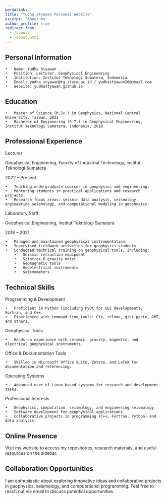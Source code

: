 ```yaml
---
permalink: /
title: "Yudha Styawan Personal Website"
excerpt: "About me"
author_profile: true
redirect_from: 
  - /about/
  - /about.html
---
```


Personal Information
------
	•	Name: Yudha Styawan
	•	Position: Lecturer, Geophysical Engineering
	•	Institution: Institut Teknologi Sumatera, Indonesia
	•	Email: yudha.styawan@tg.itera.ac.id / yudhastyawan26@gmail.com
	•	Website: yudhastyawan.github.io

Education
------
	•	Master of Science (M.Sc.) in Geophysics, National Central University, Taiwan, 2021
	•	Bachelor of Engineering (S.T.) in Geophysical Engineering, Institut Teknologi Sumatera, Indonesia, 2018

Professional Experience
------
Lecturer

Geophysical Engineering, Faculty of Industrial Technology, Institut Teknologi Sumatera

2022 – Present

	•	Teaching undergraduate courses in geophysics and engineering.
	•	Mentoring students in practical applications and research projects.
	•	Research focus areas: seismic data analysis, seismology, engineering seismology, and computational modeling in geophysics.

Laboratory Staff

Geophysical Engineering, Institut Teknologi Sumatera

2018 – 2021

	•	Managed and maintained geophysical instrumentation.
	•	Supervised fieldwork activities for geophysics students.
	•	Conducted technical training on geophysical tools, including:
		•	Seismic refraction equipment
		•	Scintrex 6 gravity meter
		•	Geomagnetic tools
		•	Geoelectrical instruments
		•	Seismometers

Technical Skills
------
Programming & Development

	•	Proficient in Python (including PyQt for GUI development), Fortran, and C++.
	•	Experienced with command-line tools: Git, rclone, gist-paste, GMT, and others.

Geophysical Tools

	•	Hands-on experience with seismic, gravity, magnetic, and electrical geophysical instruments.

Office & Documentation Tools

	•	Skilled in Microsoft Office Suite, Zotero, and LaTeX for documentation and referencing.

Operating Systems

	•	Advanced user of Linux-based systems for research and development tasks.

Professional Interests

	•	Geophysics, computation, seismology, and engineering seismology.
	•	Software development for geophysical applications.
	•	Collaborative projects in programming (C++, Fortran, Python) and data analysis.

Online Presence
------
Visit my website to access my repositories, research materials, and useful resources on the sidebar.

Collaboration Opportunities
------
I am enthusiastic about exploring innovative ideas and collaborative projects in geophysics, seismology, and computational programming. Feel free to reach out via email to discuss potential opportunities.
